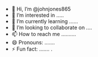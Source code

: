 - 👋 Hi, I’m @johnjones865
- 👀 I’m interested in .....
- 🌱 I’m currently learning ......
- 💞️ I’m looking to collaborate on ....
- 📫 How to reach me ..........
- 😄 Pronouns: .......
- ⚡ Fun fact: .......
.
<!---
johnjones865/johnjones865 is a ✨ special ✨ repository because its `README.md` (this file) appears on your GitHub profile.
You can click the Preview link to take a look at your changes.
--->
